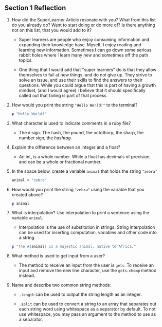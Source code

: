 ## Section 1 Reflection

1. How did the SuperLearner Article resonate with you? What from this list do you already do? Want to start doing or do more of? Is there anything not on this list, that you would add to it?

   - Super learners are people who enjoy consuming information and expanding their knowledge base. Myself, I enjoy reading and learning new information. Sometimes I can go down some serious rabbit holes where I learn many new and sometimes off the path topics.  

   - One thing that I would add that "super learners" do is that they allow themselves to fail at new things, and do not give up. They strive to solve an issue, and use their skills to find the answers to their questions. While you could argue that this is part of having a growth mindset, (and I would agree) I believe that it should specifically called out that failing is part of that process.

1. How would you print the string `"Hello World!"` to the terminal?

   ```ruby
   p "Hello World!"
   ```

1. What character is used to indicate comments in a ruby file?

   - The `#` sign. The hash, the pound, the octothorp, the sharp, the number sign, the *hashtag*.

1. Explain the difference between an integer and a float?

   - An int, is a whole number. While a float has decimals of precision, and can be a whole or fractional number.

1. In the space below, create a variable `animal` that holds the string `"zebra"`

   ```ruby
   animal = "zebra"
   ```

1. How would you print the string `"zebra"` using the variable that you created above?

   ```ruby
   p animal
   ```

1. What is interpolation? Use interpolation to print a sentence using the variable `animal`.

   - Interpolation is the use of substitution in strings. String interpolation can be used for inserting computation, variables and other code into a string.

   ```ruby
   p "The #{animal} is a majestic animal, native to Africa."
   ```

1. What method is used to get input from a user?

   - The method to receive an input from the user is `gets`. To receive an input and remove the new line character, use the `gets.chomp` method instead.

1. Name and describe two common string methods:

   - `.length` can be used to output the string length as an integer.

   - `.split` can be used to convert a string to an array that separates out each string word using whitespace as a separator by default. To not use whitespace, you may pass an argument to the method to use as a separator.
